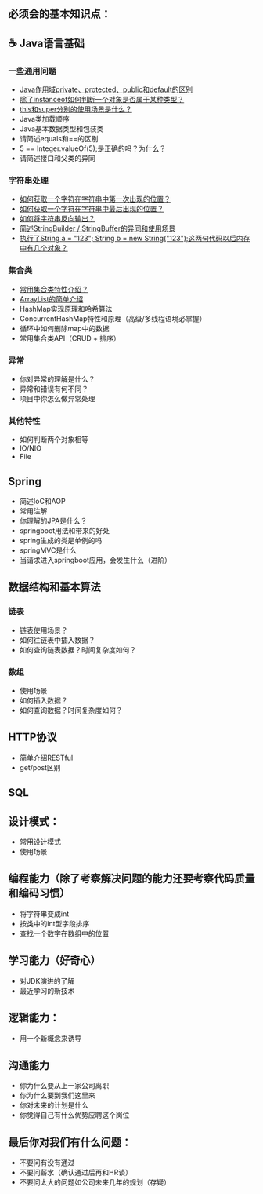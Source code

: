 必须会的基本知识点：
----
## :coffee: Java语言基础

### 一些通用问题
- [Java作用域private、protected、public和default的区别][1.1]
- [除了instanceof如何判断一个对象是否属于某种类型？][1.2]
- [this和super分别的使用场景是什么？][1.3]
- Java类加载顺序
- Java基本数据类型和包装类
- 请简述equals和==的区别
- 5 == Integer.valueOf(5);是正确的吗？为什么？
- 请简述接口和父类的异同

[1.1]: https://github.com/offeranddream/BasicKnowledge/blob/master/Java%E5%9F%BA%E7%A1%80/%E4%BD%9C%E7%94%A8%E5%9F%9F.md
[1.2]: https://github.com/offeranddream/BasicKnowledge/blob/master/Java%E5%9F%BA%E7%A1%80%2Finstanceof%E6%9B%BF%E4%BB%A3%E6%96%B9%E6%A1%88.md
[1.3]: https://github.com/offeranddream/BasicKnowledge/blob/master/Java%E5%9F%BA%E7%A1%80/this%E4%B8%8Esuper%E7%9A%84%E7%94%A8%E6%B3%95.md

### 字符串处理
- [如何获取一个字符在字符串中第一次出现的位置？][2.1]
- [如何获取一个字符在字符串中最后出现的位置？][2.2]
- [如何将字符串反向输出？][2.3]
- [简述StringBuilder / StringBuffer的异同和使用场景][2.4]
- [执行了String a = "123"; String b = new String("123");这两句代码以后内存中有几个对象？][2.5]

[2.1]: https://github.com/offeranddream/BasicKnowledge/blob/master/%E5%AD%97%E7%AC%A6%E4%B8%B2%E5%A4%84%E7%90%86/%E6%9F%A5%E6%89%BE%E5%AD%97%E7%AC%A6-%E7%AC%AC%E4%B8%80%E6%AC%A1%E5%87%BA%E7%8E%B0.md
[2.2]: https://github.com/offeranddream/BasicKnowledge/blob/master/%E5%AD%97%E7%AC%A6%E4%B8%B2%E5%A4%84%E7%90%86/%E6%9F%A5%E6%89%BE%E5%AD%97%E7%AC%A6-%E6%9C%80%E5%90%8E%E4%B8%80%E6%AC%A1%E5%87%BA%E7%8E%B0.md
[2.3]: https://github.com/offeranddream/BasicKnowledge/blob/master/%E5%AD%97%E7%AC%A6%E4%B8%B2%E5%A4%84%E7%90%86/%E5%8F%8D%E8%BD%AC%E5%AD%97%E7%AC%A6%E4%B8%B2.md
[2.4]: https://github.com/offeranddream/BasicKnowledge/blob/master/%E5%AD%97%E7%AC%A6%E4%B8%B2%E5%A4%84%E7%90%86/StringBuilder%E4%B8%8EStringBuffer.md
[2.5]: https://github.com/offeranddream/BasicKnowledge/blob/master/%E5%AD%97%E7%AC%A6%E4%B8%B2%E5%A4%84%E7%90%86/StringObj.md

### 集合类
- [常用集合类特性介绍？][3.1]
- [ArrayList的简单介绍][3.2]
- HashMap实现原理和哈希算法
- ConcurrentHashMap特性和原理（高级/多线程语境必掌握）
- 循环中如何删除map中的数据
- 常用集合类API（CRUD + 排序）

[3.1]: https://github.com/offeranddream/BasicKnowledge/blob/master/%E9%9B%86%E5%90%88%E7%B1%BB/%E5%B8%B8%E7%94%A8%E9%9B%86%E5%90%88%E7%B1%BB%E7%89%B9%E6%80%A7%E4%BB%8B%E7%BB%8D.md
[3.2]:https://github.com/offeranddream/BasicKnowledge/blob/master/%E9%9B%86%E5%90%88%E7%B1%BB/ArrayList.md

### 异常
- 你对异常的理解是什么？
- 异常和错误有何不同？
- 项目中你怎么做异常处理

### 其他特性
- 如何判断两个对象相等
- IO/NIO
- File

## Spring
- 简述IoC和AOP
- 常用注解
- 你理解的JPA是什么？
- springboot用法和带来的好处
- spring生成的类是单例的吗
- springMVC是什么
- 当请求进入springboot应用，会发生什么（进阶）

## 数据结构和基本算法

### 链表
- 链表使用场景？
- 如何往链表中插入数据？
- 如何查询链表数据？时间复杂度如何？

### 数组
- 使用场景
- 如何插入数据？
- 如何查询数据？时间复杂度如何？

## HTTP协议

- 简单介绍RESTful
- get/post区别

## SQL

## 设计模式：
- 常用设计模式
- 使用场景

## 编程能力（除了考察解决问题的能力还要考察代码质量和编码习惯）
- 将字符串变成int
- 按类中的int型字段排序
- 查找一个数字在数组中的位置
	
## 学习能力（好奇心）
- 对JDK演进的了解
- 最近学习的新技术
	
## 逻辑能力：
- 用一个新概念来诱导
	
## 沟通能力
- 你为什么要从上一家公司离职
- 你为什么要到我们这里来
- 你对未来的计划是什么
- 你觉得自己有什么优势应聘这个岗位
	
## 最后你对我们有什么问题：
- 不要问有没有通过
- 不要问薪水（确认通过后再和HR谈）
- 不要问太大的问题如公司未来几年的规划（存疑）
